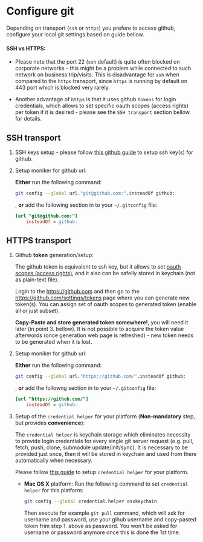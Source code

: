 Configure git
=============
Depending on transport (`ssh` or `https`) you prefere to access github, configure your local git settings based on guide bellow.

#### SSH vs HTTPS:
* Please note that the port 22 (`ssh` default) is quite often blocked on corporate networks - this might be a problem while connected to such network on business trip/visits. This is disadvantage for `ssh` when compared to the `https` transport, since `https` is running by default on 443 port which is blocked very rarely.

* Another advantage of `https` is that it uses github `tokens` for login credentials, which allows to set specific oauth scopes (access rights) per token if it is desired - please see the `SSH transport` section bellow for details.

## SSH transport
1. SSH keys setup - please follow [this github guide](https://help.github.com/articles/connecting-to-github-with-ssh/) to setup ssh key(s) for github.

2. Setup moniker for github url:
    
    **Either** run the following command:
    
    ```sh
    git config --global url."git@github.com:".insteadOf github:
    ```
    
    , **or** add the following section in to your `~/.gitconfig` file:
    
    ```ini
    [url "git@github.com:"]
        insteadOf = github:
    ```

## HTTPS transport
1. Github **token** generation/setup:
    
    The github token is equivalent to ssh key, but it allows to set [oauth scopes (access rights)](https://developer.github.com/apps/building-oauth-apps/scopes-for-oauth-apps/), and it also can be safelly stored in keychain (not as plain-text file). 

    Login to the https://github.com and then go to the https://github.com/settings/tokens page where you can generate new token(s). You can assign set of oauth scopes to generated token (enable all or just subset).

    **Copy-Paste and store generated token somewhere!**, you will need it later (in point 3. bellow). It is not possible to acquire the token value afterwords (once generation web page is refreshed) - new token needs to be generated when it is lost.

2. Setup moniker for github url:
    
    **Either** run the following command:
    ```sh
    git config --global url."https://github.com/".insteadOf github:
    ```
    , **or** add the followng section in to your `~/.gitconfig` file:
    ```ini
    [url "https://github.com/"]
        insteadOf = github:
    ```

3. Setup of the `credential helper` for your platform (**Non-mandatory** step, but provides **convenience**):

    The `credential helper` is keychain storage which eliminates necessity to provide login credentials for every single git server request (e.g. pull, fetch, push, clone, submodule update/init/sync). It is necessary to be provided just once, then it will be stored in keychain and used from there automatically when necessary.

    Please follow [this guide](https://stackoverflow.com/questions/5343068/is-there-a-way-to-skip-password-typing-when-using-https-on-github#5343146) to setup `credential helper` for your platform.
            
    * **Mac OS X** platform: Run the following command to set `credential helper` for this platform:
        ```sh
        git config --global credential.helper osxkeychain
        ```
        Then execute for example `git pull` command, which will ask for username and password, use your gihub username and copy-pasted token frim step 1. above as password. You won't be asked for username or password anymore once this is done the 1st time.
